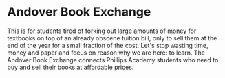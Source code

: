 # Andover Book Exchange

This is for students tired of forking out large amounts of money for textbooks on top of an already obscene tuition bill, only to sell them at the end of the year for a small fraction of the cost. Let's stop wasting time, money and paper and focus on reason why we are here: to learn. The Andover Book Exchange connects Phillips Academy students who need to buy and sell their books at affordable prices.